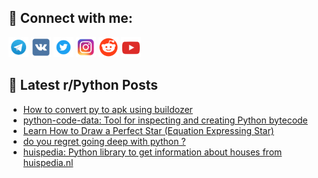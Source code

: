 ## 🔎 Connect with me:
[<img src="https://github.com/bullbesh/bullbesh/blob/main/images/Telegram.png" width="32" height="32" />](https://t.me/bullbesh)
[<img src="https://github.com/bullbesh/bullbesh/blob/main/images/VK.png" width="32" height="32" />](https://vk.com/bullbesh)
[<img src="https://github.com/bullbesh/bullbesh/blob/main/images/Twitter.png" width="32" height="32" />](https://twitter.com/bullbesh1)
[<img src="https://github.com/bullbesh/bullbesh/blob/main/images/Instagram.png" width="32" height="32" />](https://www.instagram.com/bullbesh)
[<img src="https://github.com/bullbesh/bullbesh/blob/main/images/Reddit.png" width="32" height="32" />](https://www.reddit.com/user/bullbesh)
[<img src="https://github.com/bullbesh/bullbesh/blob/main/images/YouTube.png" width="32" height="32" />](https://www.youtube.com/channel/UCtfjRs6uzgq5mfm8S06WTcg)

## 📕 Latest r/Python Posts
<!-- BLOG-POST-LIST:START -->
- [How to convert py to apk using buildozer](https://www.reddit.com/r/Python/comments/w5hjqk/how_to_convert_py_to_apk_using_buildozer/)
- [python-code-data: Tool for inspecting and creating Python bytecode](https://www.reddit.com/r/Python/comments/w5gnan/pythoncodedata_tool_for_inspecting_and_creating/)
- [Learn How to Draw a Perfect Star &lpar;Equation Expressing Star&rpar;](https://www.reddit.com/r/Python/comments/w5d5ym/learn_how_to_draw_a_perfect_star_equation/)
- [do you regret going deep with python ?](https://www.reddit.com/r/Python/comments/w5ctyz/do_you_regret_going_deep_with_python/)
- [huispedia: Python library to get information about houses from huispedia.nl](https://www.reddit.com/r/Python/comments/w5csm7/huispedia_python_library_to_get_information_about/)
<!-- BLOG-POST-LIST:END -->
